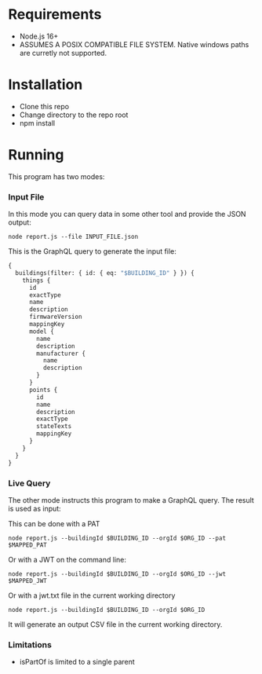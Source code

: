 # Requirements

- Node.js 16+
- ASSUMES A POSIX COMPATIBLE FILE SYSTEM. Native windows paths are curretly not supported.

# Installation

- Clone this repo
- Change directory to the repo root
- npm install

# Running

This program has two modes:

### Input File

In this mode you can query data in some other tool and provide the JSON output:

```
node report.js --file INPUT_FILE.json
```

This is the GraphQL query to generate the input file:

```graphql
{
  buildings(filter: { id: { eq: "$BUILDING_ID" } }) {
    things {
      id
      exactType
      name
      description
      firmwareVersion
      mappingKey
      model {
        name
        description
        manufacturer {
          name
          description
        }
      }
      points {
        id
        name
        description
        exactType
        stateTexts
        mappingKey
      }
    }
  }
}
```

### Live Query

The other mode instructs this program to make a GraphQL query. The result is used as input:

This can be done with a PAT

```
node report.js --buildingId $BUILDING_ID --orgId $ORG_ID --pat $MAPPED_PAT
```

Or with a JWT on the command line:

```
node report.js --buildingId $BUILDING_ID --orgId $ORG_ID --jwt $MAPPED_JWT
```

Or with a jwt.txt file in the current working directory

```
node report.js --buildingId $BUILDING_ID --orgId $ORG_ID
```

It will generate an output CSV file in the current working directory.

### Limitations

- isPartOf is limited to a single parent
